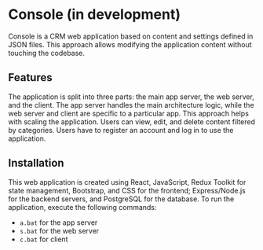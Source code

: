 # Console (in development)

Console is a CRM web application based on content and settings defined in JSON files. This approach allows modifying the application content without touching the codebase.

## Features

The application is split into three parts: the main app server, the web server, and the client. The app server handles the main architecture logic, while the web server and client are specific to a particular app. 
This approach helps with scaling the application.
Users can view, edit, and delete content filtered by categories. Users have to register an account and log in to use the application.

## Installation

This web application is created using React, JavaScript, Redux Toolkit for state management, Bootstrap, and CSS for the frontend; Express/Node.js for the backend servers, and PostgreSQL for the database.
To run the application, execute the following commands:

- `a.bat` for the app server
- `s.bat` for the web server
- `c.bat` for client
